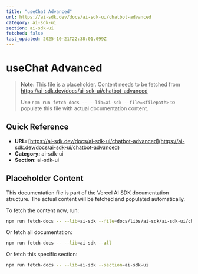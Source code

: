 ```yaml
---
title: "useChat Advanced"
url: https://ai-sdk.dev/docs/ai-sdk-ui/chatbot-advanced
category: ai-sdk-ui
section: ai-sdk-ui
fetched: false
last_updated: 2025-10-21T22:38:01.099Z
---
```


# useChat Advanced

> **Note:** This file is a placeholder. Content needs to be fetched from https://ai-sdk.dev/docs/ai-sdk-ui/chatbot-advanced
>
> Use `npm run fetch-docs -- --lib=ai-sdk --file=<filepath>` to populate this file with actual documentation content.

## Quick Reference

- **URL:** [https://ai-sdk.dev/docs/ai-sdk-ui/chatbot-advanced](https://ai-sdk.dev/docs/ai-sdk-ui/chatbot-advanced)
- **Category:** ai-sdk-ui
- **Section:** ai-sdk-ui

## Placeholder Content

This documentation file is part of the Vercel AI SDK documentation structure.
The actual content will be fetched and populated automatically.

To fetch the content now, run:

```bash
npm run fetch-docs -- --lib=ai-sdk --file=docs/libs/ai-sdk/ai-sdk-ui/chatbot-advanced.md
```

Or fetch all documentation:

```bash
npm run fetch-docs -- --lib=ai-sdk --all
```

Or fetch this specific section:

```bash
npm run fetch-docs -- --lib=ai-sdk --section=ai-sdk-ui
```
